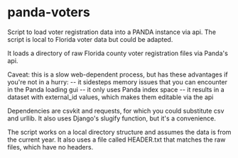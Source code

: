 panda-voters
============

Script to load voter registration data into a PANDA instance via api.
The script is local to Florida voter data but could be adapted.

It loads a directory of raw Florida county voter registration files via Panda's api.

Caveat: this is a slow web-dependent process, but has these advantages if you're not in a hurry:
     -- it sidesteps memory issues that you can encounter in the Panda loading gui
     -- it only uses Panda index space
     -- it results in a dataset with external_id values, which makes them editable via the api

Dependencies are csvkit and requests, for which you could substitute csv and urllib. It also uses Django's slugify function, but it's a convenience.

The script works on a local directory structure and assumes the data is from the current year.
It also uses a file called HEADER.txt that matches the raw files, which have no headers.
